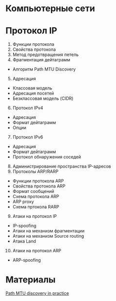 # Компьютерные сети

# Протокол IP

1. Функции протокола
2. Свойства протокола
3. Метод предотвращения петель
4. Фрагментация дейтаграмм
  * Алгоритм Path MTU Discovery
5. Адресация
  * Классовая модель  
  * Адресация посетей
  * Безклассовая модель (CIDR)
6. Протокол IPv4
  * Адресация
  * Формат дейтаграмм
  * Опции
7. Протокол IPv6
  * Адресация
  * Формат дейтаграмм
  * Протокол обнаружения соседей
8. Администрирование пространства IP-адресов
9. Протоколы ARP/RARP
  * Функции протокола ARP
  * Свойства протокола ARP
  * Формат сообщений
  * Схема протокола ARP
  * ARP proxy
  * Схема пртокола RARP
9. Атаки на протокол IP
  * IP-spoofing
  * Атаки на механизм фрагментации
  * Атаки на механизм Source routing
  * Атака Land
10. Атаки на протокол ARP
  * ARP-spoofing

# Материалы
[Path MTU discovery in practice](https://blog.cloudflare.com/path-mtu-discovery-in-practice/)
